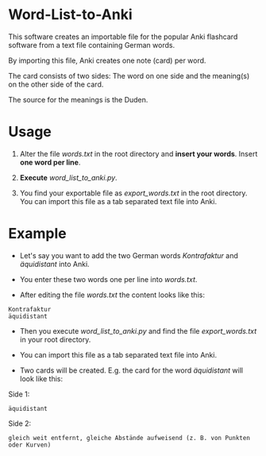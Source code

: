 # Word-List-to-Anki

This software creates an importable file for the popular Anki flashcard software from a text file containing German
words.

By importing this file, Anki creates one note (card) per word.

The card consists of two sides: The word on one side and the meaning(s) on the other side of the card.

The source for the meanings is the Duden.
# Usage

1. Alter the file _words.txt_ in the root directory and **insert your words**. Insert **one word per line**.

2. **Execute** _word_list_to_anki.py_.

3. You find your exportable file as _export_words.txt_ in the root directory. You can import this file as a tab
   separated text file into Anki.

# Example

* Let's say you want to add the two German words _Kontrafaktur_ and _äquidistant_ into Anki.

* You enter these two words one per line into _words.txt_.

* After editing the file _words.txt_ the content looks like this:

```
Kontrafaktur
äquidistant
```

* Then you execute _word_list_to_anki.py_ and find the file _export_words.txt_
  in your root directory.

* You can import this file as a tab separated text file into Anki.

* Two cards will be created. E.g. the card for the word _äquidistant_ will look like this:

Side 1:

```
äquidistant
```

Side 2:

```
gleich weit entfernt, gleiche Abstände aufweisend (z. B. von Punkten oder Kurven)
```

